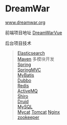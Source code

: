 # DreamWar
www.dreamwar.org

前端项目地址 [DreamWarVue](https://github.com/Starrier/DreamWarVue)


后台项目技术 <br>
 >[Elasticsearch](https://www.elastic.co/products/elasticsearch) <br>
 >[Maven](http://maven.apache.org/)                        多模块开发 <br>
 >[Spring](https://spring.io/)     <br>
 >[SpringMVC](https://projects.spring.io/spring-framework/) <br>
 >[MyBatis](http://blog.mybatis.org/) <br>
 >[Dubbo](http://dubbo.io) <br>
 >[Redis](https://redis.io) <br>
 >[ActiveMQ](http://activemq.apache.org/) <br>
 >[Shiro](http://shiro.apache.org/) <br>
 >[Druid](http://druid.io/) <br>
 >[MySQL](https://www.mysql.com) <br>
 >[Mycat](http://www.mycat.io)
 >[Tomcat](http://tomcat.apache.org/)
 >[Nginx](http://nginx.org/en/) <br>
 >[zookeeper](https://zookeeper.apache.org) <br>
